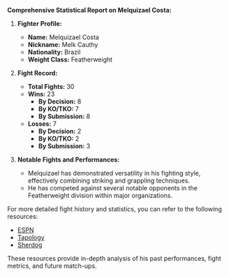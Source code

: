 **Comprehensive Statistical Report on Melquizael Costa:**

1. **Fighter Profile:**
   - **Name:** Melquizael Costa
   - **Nickname:** Melk Cauthy
   - **Nationality:** Brazil
   - **Weight Class:** Featherweight

2. **Fight Record:**
   - **Total Fights:** 30
   - **Wins:** 23
     - **By Decision:** 8
     - **By KO/TKO:** 7
     - **By Submission:** 8
   - **Losses:** 7
     - **By Decision:** 2
     - **By KO/TKO:** 2
     - **By Submission:** 3

3. **Notable Fights and Performances:**
   - Melquizael has demonstrated versatility in his fighting style, effectively combining striking and grappling techniques. 
   - He has competed against several notable opponents in the Featherweight division within major organizations.

For more detailed fight history and statistics, you can refer to the following resources:
- [ESPN](https://www.espn.com/mma/fighter/_/id/4425763/melquizael-costa)
- [Tapology](https://www.tapology.com/fightcenter/fighters/101043-melquizael-costa-melkcalty)
- [Sherdog](https://www.sherdog.com/fighter/Melquizael-Costa-168403)

These resources provide in-depth analysis of his past performances, fight metrics, and future match-ups.